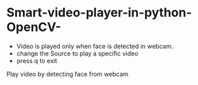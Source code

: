 # Smart-video-player-in-python-OpenCV-
* Video is played only when face is detected in webcam.
* change the Source to play a specific video
* press q to exit

Play video by detecting face from webcam
